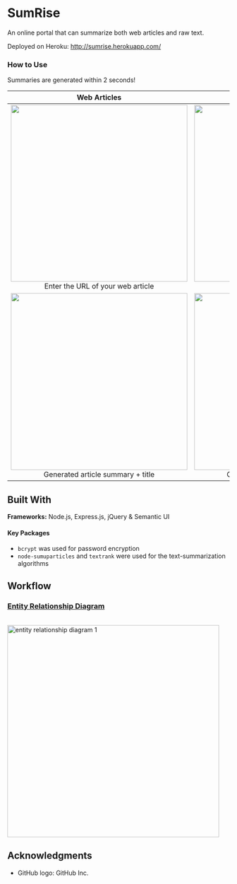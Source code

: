 # SumRise

<p>An online portal that can summarize both web articles and raw text.</p>

Deployed on Heroku: http://sumrise.herokuapp.com/

### How to Use

Summaries are generated within 2 seconds!

| Web Articles | Writing Entries |
| :--------------: | :------------------: |
| <img width="400px" src="https://user-images.githubusercontent.com/22549537/38486556-f997c01e-3c0f-11e8-84d2-29c123ca1962.png"> Enter the URL of your web article | <img width="400px" src="https://user-images.githubusercontent.com/22549537/38486742-80fed3a8-3c10-11e8-9b50-76f3395fef73.png"> Enter your writing entry + title|
|<img width="400px" src="https://user-images.githubusercontent.com/22549537/38486657-3b7ff582-3c10-11e8-8973-f6506b3dc5ec.png"> Generated article summary + title| <img width="400px" src="https://user-images.githubusercontent.com/22549537/38486937-1160e2ec-3c11-11e8-9d77-85954955ed0c.png"> Generated writing entry summary |

## Built With

**Frameworks:** Node.js, Express.js, jQuery & Semantic UI

#### Key Packages
* ```bcrypt``` was used for password encryption
* ```node-sumuparticles``` and ```textrank``` were used for the text-summarization algorithms

## Workflow

### [Entity Relationship Diagram](https://www.lucidchart.com/invitations/accept/a94fb83d-1068-4188-9cb1-b9810f5a41f8)
&emsp;&emsp;&emsp;&emsp;&emsp;&emsp;&emsp;&emsp;&emsp;&emsp;&emsp;&emsp;<img width="480px;" alt="entity relationship diagram 1" src="https://user-images.githubusercontent.com/22549537/38484169-4030b772-3c08-11e8-9c1f-82926efe1152.png">

## Acknowledgments
- GitHub logo: GitHub Inc.
